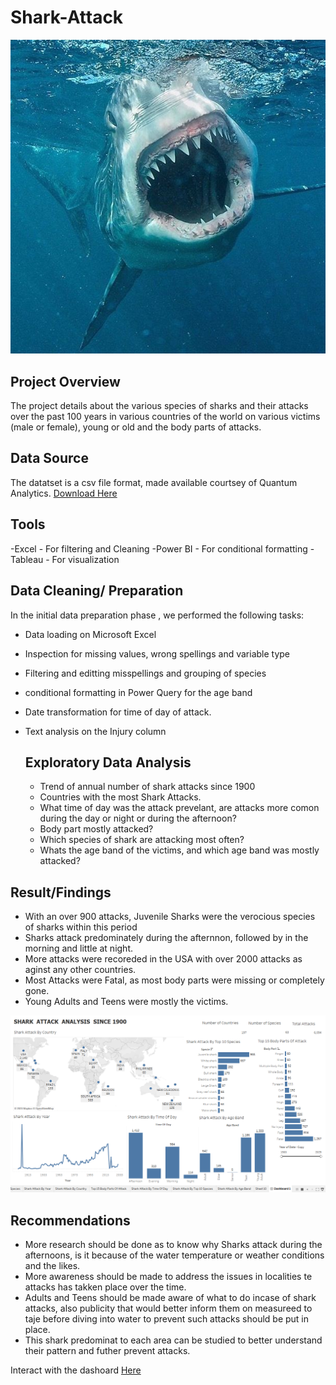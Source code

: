 # Shark-Attack
![](https://github.com/KoreJosh/Shark-Attack/blob/main/Shark%20attack.jpg)

## Project Overview
The project details about the various species of sharks and their attacks over the past 100 years in various countries of the world on various victims (male or female), young or old and the body parts of attacks.

## Data Source
The datatset is a csv file format, made available courtsey of Quantum Analytics.
[Download Here](https://drive.google.com/drive/folders/1-OJ5oa5NRijrxyVMO2RvzpXHFeBdZ4-t?usp=drive_link)

## Tools
-Excel - For filtering and Cleaning
-Power BI - For conditional formatting
-Tableau - For visualization

## Data Cleaning/ Preparation
In the initial data preparation phase , we performed the following tasks:
- Data loading on Microsoft Excel
- Inspection for missing values, wrong spellings and variable type
- Filtering and editting misspellings and grouping of species
- conditional formatting in Power Query for the age band
- Date transformation for time of day of attack.
- Text analysis on the Injury column

  ## Exploratory Data Analysis
  
  - Trend of annual number of shark attacks since 1900
  - Countries with the most Shark Attacks.
  - What time of day was the attack prevelant, are attacks more comon during the day or night or during the afternoon?
  - Body part mostly attacked?
  - Which species of shark are attacking most often?
  - Whats the age band of the victims, and which age band was mostly attacked?

## Result/Findings
- With an over 900 attacks, Juvenile Sharks were the verocious species of sharks within this period
- Sharks attack predominately during the afternnon, followed by in the morning and little at night.
- More attacks were recoreded in the USA with over 2000 attacks as aginst any other countries.
- Most Attacks were Fatal, as most body parts were missing or completely gone.
- Young Adults and Teens were mostly the victims.
  
![](https://github.com/KoreJosh/Shark-Attack/blob/main/Tableau%20Public%20-%20Shark%20Attack%206_1_2023%201_17_07%20PM.png)
  

## Recommendations

- More research should be done as to know why Sharks attack during the afternoons, is it because of the water temperature or weather conditions and the likes.
- More awareness should be made to address the issues in localities te attacks has takken place over the time.
- Adults and Teens should be made aware of what to do incase of shark attacks, also publicity that would better inform them on measureed to taje before diving into water to prevent such attacks should be put in place.
- This shark predominat to each area can be studied to better understand their pattern and futher prevent attacks.

Interact with the dashoard [Here](https://public.tableau.com/app/profile/korede.joshua/viz/SharkAttack_16855780412670/Dashboard1)
















